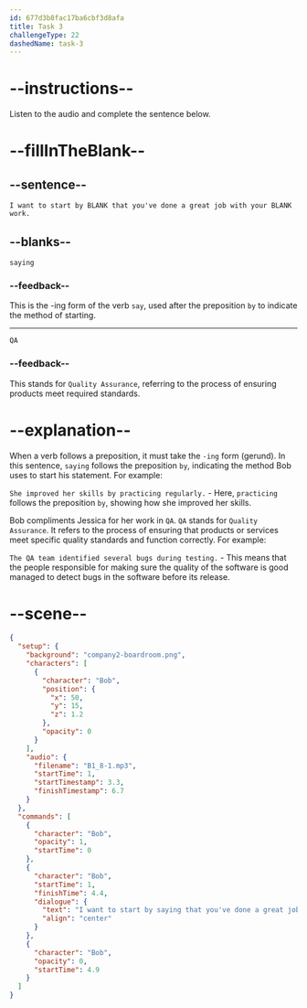 ```yaml
---
id: 677d3b8fac17ba6cbf3d8afa
title: Task 3
challengeType: 22
dashedName: task-3
---
```


<!-- (Audio) Bob: I want to start by saying that you've done a great job with your QA work. -->

# --instructions--

Listen to the audio and complete the sentence below.

# --fillInTheBlank--

## --sentence--

`I want to start by BLANK that you've done a great job with your BLANK work.`

## --blanks--

`saying`

### --feedback--

This is the -ing form of the verb `say`, used after the preposition `by` to indicate the method of starting.

---

`QA`

### --feedback--

This stands for `Quality Assurance`, referring to the process of ensuring products meet required standards.

# --explanation--

When a verb follows a preposition, it must take the `-ing` form (gerund). In this sentence, `saying` follows the preposition `by`, indicating the method Bob uses to start his statement. For example:

`She improved her skills by practicing regularly.` - Here, `practicing` follows the preposition `by`, showing how she improved her skills.

Bob compliments Jessica for her work in `QA`. `QA` stands for `Quality Assurance`. It refers to the process of ensuring that products or services meet specific quality standards and function correctly. For example:

`The QA team identified several bugs during testing.` - This means that the people responsible for making sure the quality of the software is good managed to detect bugs in the software before its release.

# --scene--

```json
{
  "setup": {
    "background": "company2-boardroom.png",
    "characters": [
      {
        "character": "Bob",
        "position": {
          "x": 50,
          "y": 15,
          "z": 1.2
        },
        "opacity": 0
      }
    ],
    "audio": {
      "filename": "B1_8-1.mp3",
      "startTime": 1,
      "startTimestamp": 3.3,
      "finishTimestamp": 6.7
    }
  },
  "commands": [
    {
      "character": "Bob",
      "opacity": 1,
      "startTime": 0
    },
    {
      "character": "Bob",
      "startTime": 1,
      "finishTime": 4.4,
      "dialogue": {
        "text": "I want to start by saying that you've done a great job with your QA work.",
        "align": "center"
      }
    },
    {
      "character": "Bob",
      "opacity": 0,
      "startTime": 4.9
    }
  ]
}
```
